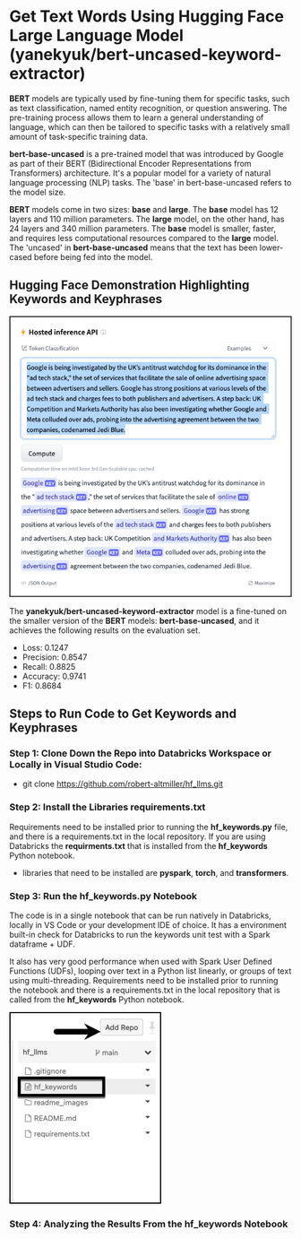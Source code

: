 # Get Text Words Using Hugging Face Large Language Model (yanekyuk/bert-uncased-keyword-extractor)

__BERT__ models are typically used by fine-tuning them for specific tasks, such as text classification, named entity recognition, or question answering. The pre-training process allows them to learn a general understanding of language, which can then be tailored to specific tasks with a relatively small amount of task-specific training data.  

__bert-base-uncased__ is a pre-trained model that was introduced by Google as part of their BERT (Bidirectional Encoder Representations from Transformers) architecture. It's a popular model for a variety of natural language processing (NLP) tasks.  The 'base' in bert-base-uncased refers to the model size. 

__BERT__ models come in two sizes: __base__ and __large__. The __base__ model has 12 layers and 110 million parameters. The __large__ model, on the other hand, has 24 layers and 340 million parameters.  The __base__ model is smaller, faster, and requires less computational resources compared to the __large__ model.  The 'uncased' in __bert-base-uncased__ means that the text has been lower-cased before being fed into the model.


## Hugging Face Demonstration Highlighting Keywords and Keyphrases

![hf_example.png](/readme_images/hf_example.png)

The __yanekyuk/bert-uncased-keyword-extractor__ model is a fine-tuned on the smaller version of the __BERT__ models: __bert-base-uncased__, and it achieves the following results on the evaluation set.

- Loss: 0.1247
- Precision: 0.8547
- Recall: 0.8825
- Accuracy: 0.9741
- F1: 0.8684


## Steps to Run Code to Get Keywords and Keyphrases <br>

### Step 1: Clone Down the Repo into Databricks Workspace or Locally in Visual Studio Code: <br>

- git clone https://github.com/robert-altmiller/hf_llms.git

### Step 2: Install the Libraries requirements.txt <br>

Requirements need to be installed prior to running the __hf_keywords.py__ file, and there is a requirements.txt in the local repository.  If you are using Databricks the __requirments.txt__ that is installed from the __hf_keywords__ Python notebook.

- libraries that need to be installed are __pyspark__, __torch__, and __transformers__.

### Step 3: Run the hf_keywords.py Notebook <br>

The code is in a single notebook that can be run natively in Databricks, locally in VS Code or your development IDE of choice.  It has a environment built-in check for Databricks to run the keywords unit test with a Spark dataframe + UDF.<br>

It also has very good performance when used with Spark User Defined Functions (UDFs), looping over text in a Python list linearly, or groups of text using multi-threading.  Requirements need to be installed prior to running the notebook and there is a requirements.txt in the local repository that is called from the __hf_keywords__ Python notebook.

![run_notebook.png](/readme_images/run_notebook.png)

### Step 4: Analyzing the Results From the hf_keywords Notebook <br>

